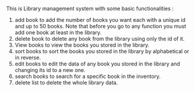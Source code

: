 This is Library management system with some basic functionalities :
1) add book to add the number of books you want each with a unique id and up to 50 books.
Note that before you go to any function you must add one book at least in the library.
2) delete book to delete any book from the library using only the id of it.
3) View books to view the books you stored in the library.
4) sort books to sort the books you stored in the library by alphabetical or in reverse.
5) edit books to edit the data of any book you stored in the library and changing its id to a new one.
6) search books to search for a specific book in the inventory.
7) delete list to delete the whole library data.
